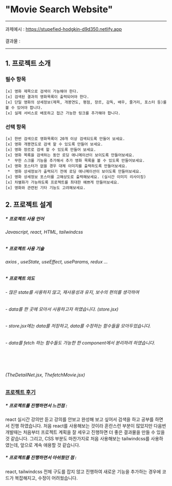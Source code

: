 
# "Movie Search Website"
***
과제예시 : https://stupefied-hodgkin-d9d350.netlify.app </br></br>
결과물 :
***
## 1. 프로젝트 소개
### 필수 항목
    [x] 영화 제목으로 검색이 가능해야 한다.
    [x] 검색된 결과의 영화목록이 출력되어야 한다.
    [x] 단일 영화의 상세정보(제목, 개봉연도, 평점, 장르, 감독, 배우, 줄거리, 포스터 등)를 볼 수 있어야 합니다.
    [x] 실제 서비스로 배포하고 접근 가능한 링크를 추가해야 합니다.

### 선택 항목
    [x] 한번 검색으로 영화목록이 20개 이상 검색되도록 만들어 보세요.
    [x] 영화 개봉연도로 검색 할 수 있도록 만들어 보세요.
    [x] 영화 장르로 검색 할 수 있도록 만들어 보세요.
    [x] 영화 목록을 검색하는 동안 로딩 애니메이션이 보이도록 만들어보세요.
     *  무한 스크롤 기능을 추가해서 추가 영화 목록을 볼 수 있도록 만들어보세요.
    [x] 영화 포스터가 없을 경우 대체 이미지를 출력하도록 만들어보세요.
     *  영화 상세정보가 출력되기 전에 로딩 애니메이션이 보이도록 만들어보세요.
    [x] 영화 상세정보 포스터를 고해상도로 출력해보세요. (실시간 이미지 리사이징)
    [x] 차별화가 가능하도록 프로젝트를 최대한 예쁘게 만들어보세요.
    [x] 영화와 관련된 기타 기능도 고려해보세요.

## 2. 프로젝트 설계

#####    * 프로젝트 사용 언어

######            Javascript, react, HTML, tailwindcss

#####    * 프로젝트 사용 기술
        
######            axios , useState, useEffect, useParams,  redux ...

#####    * 프로젝트 의도

######      - 많은 state를 사용하지 않고, 재사용성과 유지, 보수의 편의를 생각하여 
######      - data를 한 곳에 모아서 사용하고자 하였습니다. (store.jsx)
######      - store.jsx에는 data를 저장하고, data를 수정하는 함수들을 모아두었습니다.
######      - data를 fetch 하는 함수들도 가능한 한 component에서 분리하려 하였습니다.
######      <br>
######      (TheDetailNet.jsx, ThefetchMovie.jsx) 
######      

###  <u>프로젝트 후기</u>
#####  * 프로젝트를 진행하면서 느낀점 : 
react 실시간 강의만 듣고 강의를 안보고 완성해 보고 싶어서 
검색을 하고 공부를 하면서 진행 하였습니다. 처음 react를 사용해보는 것이라 혼란스런 부분이 많았지만
다음번 개발때는 처음부터 프로젝트 계획을 잘 세우고 진행하면 더 좋은 결과물을 만들 수 있을 것 같습니다.
그리고, CSS 부분도 마찬가지로 처음 사용해보는 tailwindcss를 사용하였는데, 앞으로 계속 애용할 것 같습니다.

##### * 프로젝트를 진행하면서 아쉬웠던 점 :
react, tailwindcss 전체 구도를 잡지 않고 진행하여 새로운 기능을 추가하는
경우에 코드가 복잡해지고, 수정이 어려웠습니다. 






